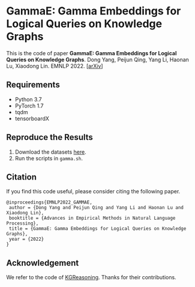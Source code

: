 # GammaE: Gamma Embeddings for Logical Queries on Knowledge Graphs

This is the code of paper 
**GammaE: Gamma Embeddings for Logical Queries on Knowledge Graphs**. 
Dong Yang, Peijun Qing, Yang Li, Haonan Lu, Xiaodong Lin. EMNLP 2022. [[arXiv](https://arxiv.org/abs/2210.15578)]

## Requirements
- Python 3.7
- PyTorch 1.7
- tqdm
- tensorboardX


## Reproduce the Results
1. Download the datasets [here](http://snap.stanford.edu/betae/KG_data.zip).
2. Run the scripts in `gamma.sh`.


## Citation
If you find this code useful, please consider citing the following paper.
```
@inproceedings{EMNLP2022_GAMMAE,
 author = {Dong Yang and Peijun Qing and Yang Li and Haonan Lu and Xiaodong Lin},
 booktitle = {Advances in Empirical Methods in Natural Language Processing},
 title = {GammaE: Gamma Embeddings for Logical Queries on Knowledge Graphs},
 year = {2022}
}
```

## Acknowledgement
We refer to the code of [KGReasoning](https://github.com/snap-stanford/KGReasoning). Thanks for their contributions.
